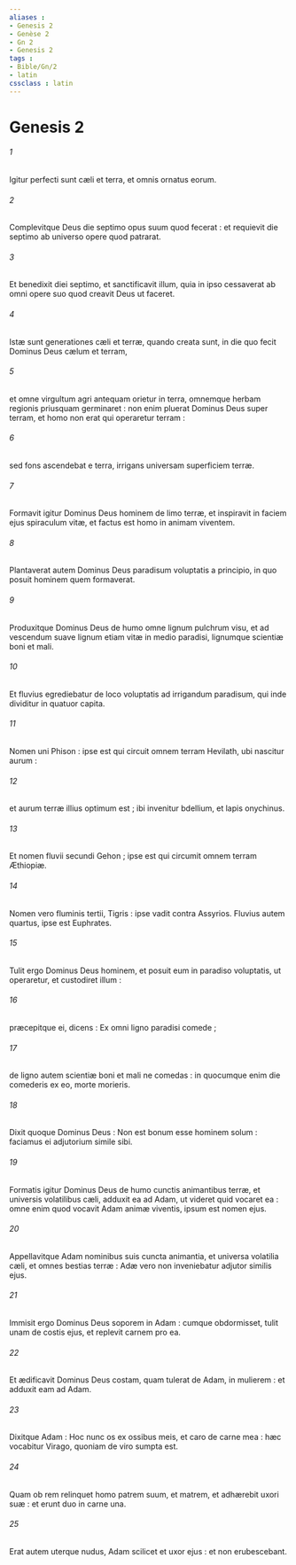 ```yaml
---
aliases : 
- Genesis 2
- Genèse 2
- Gn 2
- Genesis 2
tags : 
- Bible/Gn/2
- latin
cssclass : latin
---
```


# Genesis 2

###### 1
Igitur perfecti sunt cæli et terra, et omnis ornatus eorum.
###### 2
Complevitque Deus die septimo opus suum quod fecerat : et requievit die septimo ab universo opere quod patrarat.
###### 3
Et benedixit diei septimo, et sanctificavit illum, quia in ipso cessaverat ab omni opere suo quod creavit Deus ut faceret.
###### 4
Istæ sunt generationes cæli et terræ, quando creata sunt, in die quo fecit Dominus Deus cælum et terram,
###### 5
et omne virgultum agri antequam orietur in terra, omnemque herbam regionis priusquam germinaret : non enim pluerat Dominus Deus super terram, et homo non erat qui operaretur terram :
###### 6
sed fons ascendebat e terra, irrigans universam superficiem terræ.
###### 7
Formavit igitur Dominus Deus hominem de limo terræ, et inspiravit in faciem ejus spiraculum vitæ, et factus est homo in animam viventem.
###### 8
Plantaverat autem Dominus Deus paradisum voluptatis a principio, in quo posuit hominem quem formaverat.
###### 9
Produxitque Dominus Deus de humo omne lignum pulchrum visu, et ad vescendum suave lignum etiam vitæ in medio paradisi, lignumque scientiæ boni et mali.
###### 10
Et fluvius egrediebatur de loco voluptatis ad irrigandum paradisum, qui inde dividitur in quatuor capita.
###### 11
Nomen uni Phison : ipse est qui circuit omnem terram Hevilath, ubi nascitur aurum :
###### 12
et aurum terræ illius optimum est ; ibi invenitur bdellium, et lapis onychinus.
###### 13
Et nomen fluvii secundi Gehon ; ipse est qui circumit omnem terram Æthiopiæ.
###### 14
Nomen vero fluminis tertii, Tigris : ipse vadit contra Assyrios. Fluvius autem quartus, ipse est Euphrates.
###### 15
Tulit ergo Dominus Deus hominem, et posuit eum in paradiso voluptatis, ut operaretur, et custodiret illum :
###### 16
præcepitque ei, dicens : Ex omni ligno paradisi comede ;
###### 17
de ligno autem scientiæ boni et mali ne comedas : in quocumque enim die comederis ex eo, morte morieris.
###### 18
Dixit quoque Dominus Deus : Non est bonum esse hominem solum : faciamus ei adjutorium simile sibi.
###### 19
Formatis igitur Dominus Deus de humo cunctis animantibus terræ, et universis volatilibus cæli, adduxit ea ad Adam, ut videret quid vocaret ea : omne enim quod vocavit Adam animæ viventis, ipsum est nomen ejus.
###### 20
Appellavitque Adam nominibus suis cuncta animantia, et universa volatilia cæli, et omnes bestias terræ : Adæ vero non inveniebatur adjutor similis ejus.
###### 21
Immisit ergo Dominus Deus soporem in Adam : cumque obdormisset, tulit unam de costis ejus, et replevit carnem pro ea.
###### 22
Et ædificavit Dominus Deus costam, quam tulerat de Adam, in mulierem : et adduxit eam ad Adam.
###### 23
Dixitque Adam : Hoc nunc os ex ossibus meis, et caro de carne mea : hæc vocabitur Virago, quoniam de viro sumpta est.
###### 24
Quam ob rem relinquet homo patrem suum, et matrem, et adhærebit uxori suæ : et erunt duo in carne una.
###### 25
Erat autem uterque nudus, Adam scilicet et uxor ejus : et non erubescebant.
